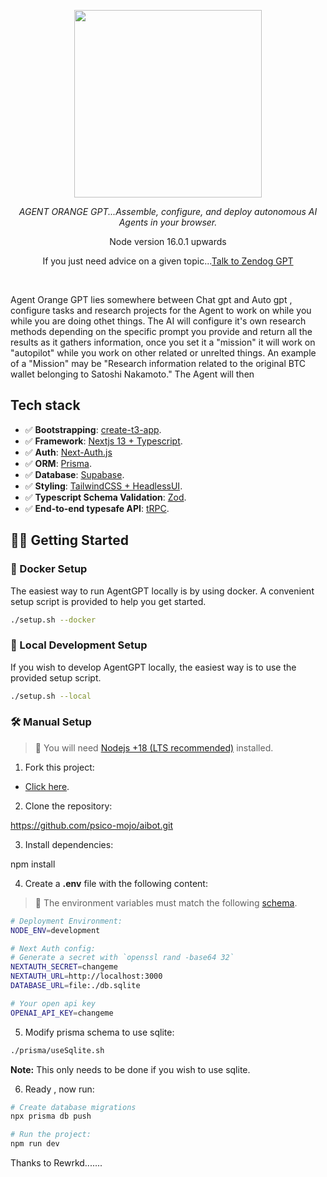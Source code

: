 <p align="center">
  <img src="https://www.psico.uk/psicoweb/img/AI.jpg" height="300"/>
</p>
<p align="center">
  <em> AGENT ORANGE GPT...Assemble, configure, and deploy autonomous AI Agents in your browser.  </em>
</p>
<p align="center">
    Node version 16.0.1 upwards
</p>

<p align="center">
If you just need advice on a given topic...<a href="https://zendog-psico-mojo.vercel.app/">Talk to Zendog GPT</a>

</p>
<br>

Agent Orange GPT lies somewhere between Chat gpt and Auto gpt , configure tasks and research projects
for the Agent to work on while you while you are doing othet things.
The AI will configure it's own research methods depending on the specific prompt you provide and return all the results
as it gathers information, once you set it a "mission" it will work on "autopilot" while you work on other related or unrelted
things.
An example of a "Mission" may be "Research information related to the original BTC wallet belonging to Satoshi Nakamoto."
The Agent will then

## Tech stack

- ✅ **Bootstrapping**: [create-t3-app](https://create.t3.gg).
- ✅ **Framework**: [Nextjs 13 + Typescript](https://nextjs.org/).
- ✅ **Auth**: [Next-Auth.js](https://next-auth.js.org)
- ✅ **ORM**: [Prisma](https://prisma.io).
- ✅ **Database**: [Supabase](https://supabase.com/).
- ✅ **Styling**: [TailwindCSS + HeadlessUI](https://tailwindcss.com).
- ✅ **Typescript Schema Validation**: [Zod](https://github.com/colinhacks/zod).
- ✅ **End-to-end typesafe API**: [tRPC](https://trpc.io/).

## 👨‍🚀 Getting Started

### 🐳 Docker Setup

The easiest way to run AgentGPT locally is by using docker.
A convenient setup script is provided to help you get started.

```bash
./setup.sh --docker
```

### 👷 Local Development Setup

If you wish to develop AgentGPT locally, the easiest way is to
use the provided setup script.

```bash
./setup.sh --local
```

### 🛠️ Manual Setup

> 🚧 You will need [Nodejs +18 (LTS recommended)](https://nodejs.org/en/) installed.

1. Fork this project:

- [Click here](https://github.com/psico-mojo/aibot/fork).

2. Clone the repository:

https://github.com/psico-mojo/aibot.git

3. Install dependencies:

npm install

4. Create a **.env** file with the following content:

> 🚧 The environment variables must match the following [schema](https://github.com/psico-mojo/aibot/blob/main/src/env/schema.mjs).

```bash
# Deployment Environment:
NODE_ENV=development

# Next Auth config:
# Generate a secret with `openssl rand -base64 32`
NEXTAUTH_SECRET=changeme
NEXTAUTH_URL=http://localhost:3000
DATABASE_URL=file:./db.sqlite

# Your open api key
OPENAI_API_KEY=changeme
```

5. Modify prisma schema to use sqlite:

```bash
./prisma/useSqlite.sh
```

**Note:** This only needs to be done if you wish to use sqlite.

6. Ready , now run:

```bash
# Create database migrations
npx prisma db push

# Run the project:
npm run dev
```

Thanks to Rewrkd.......
